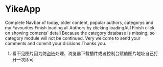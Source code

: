 # YikeApp
Complete Navbar of today, older content, popular authors, categorys and my Favourites 
Finish loading all Authors by clicking loadingALl
Finish click on showing contents' detail
Because the category database is missing, so category module will not be continued.
Very welcome to send your comments and commit your disisions 
Thanks you.
1. 看不见图片因为防盗链处理，浏览器下载插件或者控制台赋值图片地址自己打开一次即可
